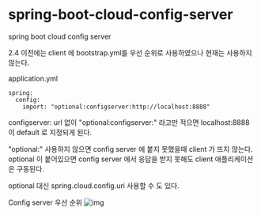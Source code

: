 # spring-boot-cloud-config-server
spring boot cloud config server


2.4 이전에는 client 에 bootstrap.yml를 우선 순위로 사용하였으나 현재는 사용하지 않는다.

application.yml

```
spring:
  config:
    import: "optional:configserver:http://localhost:8888"
```    

configserver: url 없이 "optional:configserver:" 라고만 적으면 localhost:8888 이 default 로 지정되게 된다.

 "optional:" 사용하지 않으면 config server 에 붙지 못했을때 client 가 뜨지 않는다. optional 이 붙어있으면 config server 에서 응답을 받지 못해도 client 애플리케이션은 구동된다. 
 

optional 대신 spring.cloud.config.uri 사용할 수 도 있다.

Config server 우선 순위
![img](https://user-images.githubusercontent.com/51283645/144939704-cb032860-17b6-4379-8523-2698f7d75f34.png)

